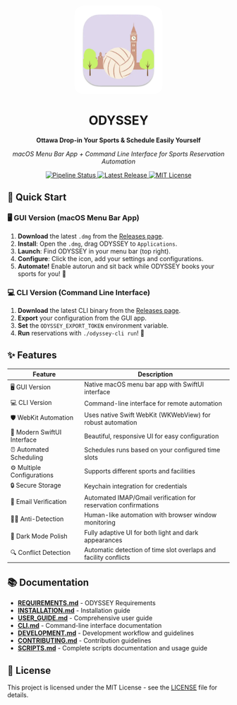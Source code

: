 <div align="center">
  <img src="Sources/Resources/Assets.xcassets/AppIcon.appiconset/icon_512x512.png" alt="ODYSSEY Logo" width="200" style="border-radius: 20px;">
  <h1>ODYSSEY</h1>
  <p><strong>Ottawa Drop-in Your Sports & Schedule Easily Yourself</strong></p>
  <p><em>macOS Menu Bar App + Command Line Interface for Sports Reservation Automation</em></p>
  <p>
    <a href="https://github.com/Amet13/ODYSSEY/actions/workflows/pipeline.yml">
<img src="https://github.com/Amet13/ODYSSEY/actions/workflows/pipeline.yml/badge.svg" alt="Pipeline Status">
    </a>
    <a href="https://github.com/Amet13/ODYSSEY/releases">
      <img src="https://img.shields.io/github/v/release/Amet13/ODYSSEY?label=version" alt="Latest Release">
    </a>
    <a href="https://github.com/Amet13/ODYSSEY/blob/main/LICENSE">
      <img src="https://img.shields.io/badge/License-MIT-green" alt="MIT License">
    </a>
  </p>
</div>

## 🚀 Quick Start

### 🖥️ GUI Version (macOS Menu Bar App)

1. **Download** the latest `.dmg` from the [Releases page](https://github.com/Amet13/ODYSSEY/releases).
2. **Install**: Open the `.dmg`, drag ODYSSEY to `Applications`.
3. **Launch**: Find ODYSSEY in your menu bar (top right).
4. **Configure**: Click the icon, add your settings and configurations.
5. **Automate!** Enable autorun and sit back while ODYSSEY books your sports for you! 🎉

### 💻 CLI Version (Command Line Interface)

1. **Download** the latest CLI binary from the [Releases page](https://github.com/Amet13/ODYSSEY/releases).
2. **Export** your configuration from the GUI app.
3. **Set** the `ODYSSEY_EXPORT_TOKEN` environment variable.
4. **Run** reservations with `./odyssey-cli run`! 🚀

## ✨ Features

| Feature                     | Description                                                      |
| --------------------------- | ---------------------------------------------------------------- |
| 🖥️ GUI Version              | Native macOS menu bar app with SwiftUI interface                 |
| 💻 CLI Version              | Command-line interface for remote automation                     |
| 🛡️ WebKit Automation        | Uses native Swift WebKit (WKWebView) for robust automation       |
| 🎨 Modern SwiftUI Interface | Beautiful, responsive UI for easy configuration                  |
| ⏰ Automated Scheduling     | Schedules runs based on your configured time slots               |
| ⚙️ Multiple Configurations  | Supports different sports and facilities                         |
| 🔒 Secure Storage           | Keychain integration for credentials                             |
| 📧 Email Verification       | Automated IMAP/Gmail verification for reservation confirmations  |
| 🕵️‍♂️ Anti-Detection           | Human-like automation with browser window monitoring             |
| 🎨 Dark Mode Polish         | Fully adaptive UI for both light and dark appearances            |
| 🔍 Conflict Detection       | Automatic detection of time slot overlaps and facility conflicts |

## 📚 Documentation

- **[REQUIREMENTS.md](Documentation/REQUIREMENTS.md)** - ODYSSEY Requirements
- **[INSTALLATION.md](Documentation/INSTALLATION.md)** - Installation guide
- **[USER_GUIDE.md](Documentation/USER_GUIDE.md)** - Comprehensive user guide
- **[CLI.md](Documentation/CLI.md)** - Command-line interface documentation
- **[DEVELOPMENT.md](Documentation/DEVELOPMENT.md)** - Development workflow and guidelines
- **[CONTRIBUTING.md](Documentation/CONTRIBUTING.md)** - Contribution guidelines
- **[SCRIPTS.md](Documentation/SCRIPTS.md)** - Complete scripts documentation and usage guide

## 📄 License

This project is licensed under the MIT License - see the [LICENSE](LICENSE) file for details.
